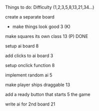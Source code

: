Things to do:                   Difficulty (1,2,3,5,8,13,21,34...)

create a separate board
+ make things look good           3  (K)

make squares its own class        13 (P) DONE

setup ai board                    8

add clicks to ai board            3

setup onclick function            8

implement random ai               5

make player ships draggable       13 

add a ready button that starts    5
the game

write ai for 2nd board            21




